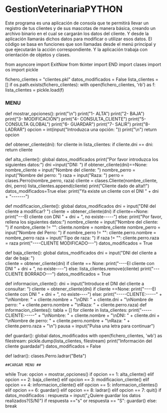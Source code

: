 # GestionVeterinariaPYTHON
Este programa es una aplicación de consola que te permitirá llevar un registro de tus clientes y de sus mascotas de manera básica, creando un archivo binario en el cual se cargarán los datos del cliente. Y desde la aplicación llamarás dichos datos para modificar o utilizar esos datos. El código se basa en funciones que son llamadas desde el menú principal y que ejecutarán la acción correspondiente. Y la aplicación trabaja con orientación de objetos y clases.

from asyncore import ExitNow
from tkinter import END
import clases
import os
import pickle

fichero_clientes = "clientes.pkl"
datos_modificados = False
lista_clientes = [] 
if os.path.exists(fichero_clientes):
    with open(fichero_clientes, 'rb') as f:
        lista_clientes = pickle.load(f)

### MENU ###
def mostrar_opciones():
    print("\n")
    print("1- ALTA")
    print("2- BAJA")
    print("3- MODIFICACIÓN")
    print("4- CONSULTA_CLIENTE")
    print("5- CONSULTA GLOBAL")
    print("6- GUARDAR")
    print("7- SALIR")
    print("8- LADRAR")
    opcion = int(input("Introduzca una opción: "))
    print("\n")
    return opcion

def obtener_cliente(dni):
    for cliente in lista_clientes:
        if cliente.dni == dni: return cliente

def alta_cliente():
    global datos_modificados
    print("Por favor introduzca los siguientes datos:")
    dni =input("DNI: ")
    if obtener_cliente(dni)==None:
        nombre_cliente = input("Nombre del cliente: ")
        nombre_perro = input("Nombre del perro: ")
        raza = input("Raza: ")
        perro = clases.Perro(nombre_perro, raza)
        cliente = clases.Cliente(nombre_cliente, dni, perro)
        lista_clientes.append(cliente)
        print("Cliente dado de alta!!")
        datos_modificados=True
    else:
        print("Ya existe un cliente con el DNI " + dni + "-------")

def modificacion_cliente():
    global datos_modificados
    dni = input("DNI del cliente a modificar? ")
    cliente = obtener_cliente(dni)
    if cliente==None:
        print("---El cliente con DNI " + dni + ", no existe-----")
    else:
        print("Por favor, rellena los siguientes datos:")
        nombre_cliente = input("Nombre del cliente: ")
        if nombre_cliente != "":
            cliente.nombre = nombre_cliente
        nombre_perro = input("Nombre del Perro: ")
        if nombre_perro != "":
            cliente.perro.nombre = nombre_perro
        raza = input("Tipo de raza: ")
        if raza != "":
            cliente.perro.raza = raza
        print("----CLIENTE MODIFICADO---")
        datos_modificados = True

def baja_cliente():
    global datos_modificados
    dni = input("DNI del cliente a dar de baja: ")   
    cliente = obtener_cliente(dni)
    if cliente == None:
        print("----El cliente con DNI " + dni + ", no existe----")
    else:
        lista_clientes.remove(cliente)
        print("---CLIENTE BORRADO---")
        datos_modificados = True

def informacion_cliente():
    dni = input("Introduce el DNI del cliente a consultar: ")
    cliente = obtener_cliente(dni)
    if cliente ==None:
        print("----El cliente con DNI " + dni + ", no existe----")
    else:
        print("-----CLIENTE:-----" + "\nNombre: " + cliente.nombre + "\nDNI: " + cliente.dni + "\nNombre de perro: " + 
        cliente.perro.nombre + "\nRaza: " + cliente.perro.raza)
def informacion_clientes():
    tabla = []
    for cliente in lista_clientes:
        print("-----CLIENTE:-----" + "\nNombre: " + cliente.nombre + "\nDNI: " + cliente.dni + "\nNombre de perro: " + 
        cliente.perro.nombre + "\nRaza: " + cliente.perro.raza + "\n")
    pausa = input("Pulsa una letra para continuar")

def guardar():
    global datos_modificados
    with open(fichero_clientes, 'wb') as filestream:
        pickle.dump(lista_clientes, filestream)
    print("Información del cliente guardada!")
    datos_modificados = False

def ladrar():
    clases.Perro.ladrar("Beta")

    ##CARGAR MENU ##
while True:
    opcion = mostrar_opciones()
    if opcion == 1: alta_cliente()
    elif opcion == 2: baja_cliente()
    elif opcion == 3: modificacion_cliente()
    elif opcion == 4: informacion_cliente()
    elif opcion == 5: informacion_clientes()
    elif opcion == 6: guardar()
    elif opcion == 8: ladrar()
    elif opcion == 7: quit()
    if datos_modificados :
        respuesta = input("¿Quiere guardar los datos realizados?(S/N)")
        if respuesta =="s" or respuesta == "S":
            guardar()
        else:
            break
